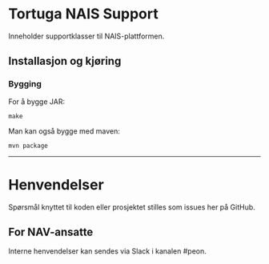 Tortuga NAIS Support
====================

Inneholder supportklasser til NAIS-plattformen.

## Installasjon og kjøring

### Bygging

For å bygge JAR:

```
make
```

Man kan også bygge med maven:

```
mvn package
```

---

# Henvendelser

Spørsmål knyttet til koden eller prosjektet stilles som issues her på GitHub.

## For NAV-ansatte

Interne henvendelser kan sendes via Slack i kanalen #peon.
